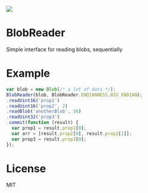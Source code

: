 ![](https://travis-ci.org/mgechev/blobreader.svg?branch=master)

# BlobReader

Simple interface for reading blobs, sequentially

# Example

```javascript
var blob = new Blob(/* a lot of data */);
BlobReader(blob, BlobReader.ENDIANNESS.BIG_ENDIAN);
.readUint16('prop1')
.readUint16('prop2', 2)
.readBlob('anotherBlob', 16)
.readUint32('prop3')
.commit(function (result) {
  var prop1 = result.prop1[0];
  var arr = [result.prop2[0], result.prop2[1]];
  var prop3 = result.prop3[0];
});
```

# License

MIT
